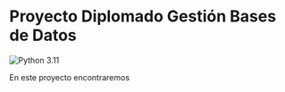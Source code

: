 # Proyecto Diplomado Gestión Bases de Datos
![Python 3.11](https://img.shields.io/badge/Python-3.11-blue)

En este proyecto encontraremos 